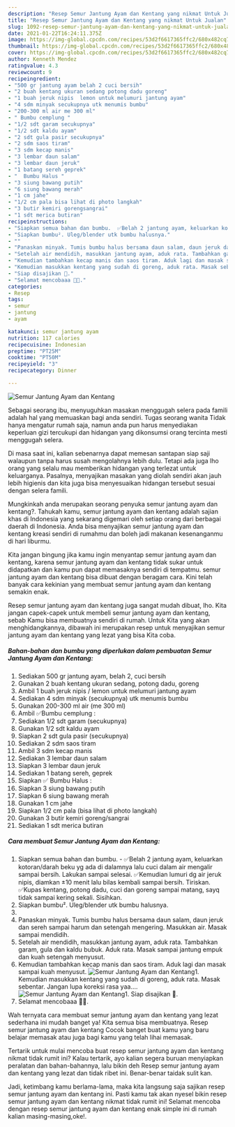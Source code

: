 ```yaml
---
description: "Resep Semur Jantung Ayam dan Kentang yang nikmat Untuk Jualan"
title: "Resep Semur Jantung Ayam dan Kentang yang nikmat Untuk Jualan"
slug: 1092-resep-semur-jantung-ayam-dan-kentang-yang-nikmat-untuk-jualan
date: 2021-01-22T16:24:11.375Z
image: https://img-global.cpcdn.com/recipes/53d2f6617365ffc2/680x482cq70/semur-jantung-ayam-dan-kentang-foto-resep-utama.jpg
thumbnail: https://img-global.cpcdn.com/recipes/53d2f6617365ffc2/680x482cq70/semur-jantung-ayam-dan-kentang-foto-resep-utama.jpg
cover: https://img-global.cpcdn.com/recipes/53d2f6617365ffc2/680x482cq70/semur-jantung-ayam-dan-kentang-foto-resep-utama.jpg
author: Kenneth Mendez
ratingvalue: 4.3
reviewcount: 9
recipeingredient:
- "500 gr jantung ayam belah 2 cuci bersih"
- "2 buah kentang ukuran sedang potong dadu goreng"
- "1 buah jeruk nipis  lemon untuk melumuri jantung ayam"
- "4 sdm minyak secukupnya utk menumis bumbu"
- "200-300 ml air me 300 ml"
- " Bumbu cemplung "
- "1/2 sdt garam secukupnya"
- "1/2 sdt kaldu ayam"
- "2 sdt gula pasir secukupnya"
- "2 sdm saos tiram"
- "3 sdm kecap manis"
- "3 lembar daun salam"
- "3 lembar daun jeruk"
- "1 batang sereh geprek"
- "  Bumbu Halus "
- "3 siung bawang putih"
- "6 siung bawang merah"
- "1 cm jahe"
- "1/2 cm pala bisa lihat di photo langkah"
- "3 butir kemiri gorengsangrai"
- "1 sdt merica butiran"
recipeinstructions:
- "Siapkan semua bahan dan bumbu.  ✅Belah 2 jantung ayam, keluarkan kotoran/darah beku yg ada di dalamnya lalu cuci dalam air mengalir sampai bersih. Lakukan sampai selesai. ✅Kemudian lumuri dg air jeruk nipis, diamkan ±10 menit lalu bilas kembali sampai bersih. Tiriskan. ✅Kupas kentang, potong dadu, cuci dan goreng sampai matang, sayq tidak sampai kering sekali. Sisihkan."
- "Siapkan bumbu². Uleg/blender utk bumbu halusnya."
- ""
- "Panaskan minyak. Tumis bumbu halus bersama daun salam, daun jeruk dan sereh sampai harum dan setengah mengering. Masukkan air. Masak sampai mendidih."
- "Setelah air mendidih, masukkan jantung ayam, aduk rata. Tambahkan garam, gula dan kaldu bubuk. Aduk rata. Masak sampai jantung empuk dan kuah setengah menyusut."
- "Kemudian tambahkan kecap manis dan saos tiram. Aduk lagi dan masak sampai kuah menyusut."
- "Kemudian masukkan kentang yang sudah di goreng, aduk rata. Masak sebentar. Jangan lupa koreksi rasa yaa...."
- "Siap disajikan 🤩."
- "Selamat mencobaaa 🤗🥰."
categories:
- Resep
tags:
- semur
- jantung
- ayam

katakunci: semur jantung ayam 
nutrition: 117 calories
recipecuisine: Indonesian
preptime: "PT25M"
cooktime: "PT50M"
recipeyield: "3"
recipecategory: Dinner

---
```



![Semur Jantung Ayam dan Kentang](https://img-global.cpcdn.com/recipes/53d2f6617365ffc2/680x482cq70/semur-jantung-ayam-dan-kentang-foto-resep-utama.jpg)

Sebagai seorang ibu, menyuguhkan masakan menggugah selera pada famili adalah hal yang memuaskan bagi anda sendiri. Tugas seorang  wanita Tidak hanya mengatur rumah saja, namun anda pun harus menyediakan keperluan gizi tercukupi dan hidangan yang dikonsumsi orang tercinta mesti menggugah selera.

Di masa  saat ini, kalian sebenarnya dapat memesan santapan siap saji walaupun tanpa harus susah mengolahnya lebih dulu. Tetapi ada juga lho orang yang selalu mau memberikan hidangan yang terlezat untuk keluarganya. Pasalnya, menyajikan masakan yang diolah sendiri akan jauh lebih higienis dan kita juga bisa menyesuaikan hidangan tersebut sesuai dengan selera famili. 



Mungkinkah anda merupakan seorang penyuka semur jantung ayam dan kentang?. Tahukah kamu, semur jantung ayam dan kentang adalah sajian khas di Indonesia yang sekarang digemari oleh setiap orang dari berbagai daerah di Indonesia. Anda bisa menyajikan semur jantung ayam dan kentang kreasi sendiri di rumahmu dan boleh jadi makanan kesenanganmu di hari liburmu.

Kita jangan bingung jika kamu ingin menyantap semur jantung ayam dan kentang, karena semur jantung ayam dan kentang tidak sukar untuk didapatkan dan kamu pun dapat memasaknya sendiri di tempatmu. semur jantung ayam dan kentang bisa dibuat dengan beragam cara. Kini telah banyak cara kekinian yang membuat semur jantung ayam dan kentang semakin enak.

Resep semur jantung ayam dan kentang juga sangat mudah dibuat, lho. Kita jangan capek-capek untuk membeli semur jantung ayam dan kentang, sebab Kamu bisa membuatnya sendiri di rumah. Untuk Kita yang akan menghidangkannya, dibawah ini merupakan resep untuk menyajikan semur jantung ayam dan kentang yang lezat yang bisa Kita coba.

<!--inarticleads1-->

##### Bahan-bahan dan bumbu yang diperlukan dalam pembuatan Semur Jantung Ayam dan Kentang:

1. Sediakan 500 gr jantung ayam, belah 2, cuci bersih
1. Gunakan 2 buah kentang ukuran sedang, potong dadu, goreng
1. Ambil 1 buah jeruk nipis / lemon untuk melumuri jantung ayam
1. Sediakan 4 sdm minyak (secukupnya) utk menumis bumbu
1. Gunakan 200-300 ml air (me 300 ml)
1. Ambil  ✅Bumbu cemplung :
1. Sediakan 1/2 sdt garam (secukupnya)
1. Gunakan 1/2 sdt kaldu ayam
1. Siapkan 2 sdt gula pasir (secukupnya)
1. Sediakan 2 sdm saos tiram
1. Ambil 3 sdm kecap manis
1. Sediakan 3 lembar daun salam
1. Siapkan 3 lembar daun jeruk
1. Sediakan 1 batang sereh, geprek
1. Siapkan  ✅ Bumbu Halus :
1. Siapkan 3 siung bawang putih
1. Siapkan 6 siung bawang merah
1. Gunakan 1 cm jahe
1. Siapkan 1/2 cm pala (bisa lihat di photo langkah)
1. Gunakan 3 butir kemiri goreng/sangrai
1. Sediakan 1 sdt merica butiran




<!--inarticleads2-->

##### Cara membuat Semur Jantung Ayam dan Kentang:

1. Siapkan semua bahan dan bumbu.  - ✅Belah 2 jantung ayam, keluarkan kotoran/darah beku yg ada di dalamnya lalu cuci dalam air mengalir sampai bersih. Lakukan sampai selesai. ✅Kemudian lumuri dg air jeruk nipis, diamkan ±10 menit lalu bilas kembali sampai bersih. Tiriskan. ✅Kupas kentang, potong dadu, cuci dan goreng sampai matang, sayq tidak sampai kering sekali. Sisihkan.
1. Siapkan bumbu². Uleg/blender utk bumbu halusnya.
1. 
1. Panaskan minyak. Tumis bumbu halus bersama daun salam, daun jeruk dan sereh sampai harum dan setengah mengering. Masukkan air. Masak sampai mendidih.
1. Setelah air mendidih, masukkan jantung ayam, aduk rata. Tambahkan garam, gula dan kaldu bubuk. Aduk rata. Masak sampai jantung empuk dan kuah setengah menyusut.
1. Kemudian tambahkan kecap manis dan saos tiram. Aduk lagi dan masak sampai kuah menyusut.
<img src="//assets-global.cpcdn.com/assets/icons/button_play-2c75c40dde080a61004c1f40b05d8f140eaff45d7e9e6481dc71c63d2e7c4909.png" alt="Semur Jantung Ayam dan Kentang">1. Kemudian masukkan kentang yang sudah di goreng, aduk rata. Masak sebentar. Jangan lupa koreksi rasa yaa....
<img src="//assets-global.cpcdn.com/assets/icons/button_play-2c75c40dde080a61004c1f40b05d8f140eaff45d7e9e6481dc71c63d2e7c4909.png" alt="Semur Jantung Ayam dan Kentang">1. Siap disajikan 🤩.
1. Selamat mencobaaa 🤗🥰.




Wah ternyata cara membuat semur jantung ayam dan kentang yang lezat sederhana ini mudah banget ya! Kita semua bisa membuatnya. Resep semur jantung ayam dan kentang Cocok banget buat kamu yang baru belajar memasak atau juga bagi kamu yang telah lihai memasak.

Tertarik untuk mulai mencoba buat resep semur jantung ayam dan kentang nikmat tidak rumit ini? Kalau tertarik, ayo kalian segera buruan menyiapkan peralatan dan bahan-bahannya, lalu bikin deh Resep semur jantung ayam dan kentang yang lezat dan tidak ribet ini. Benar-benar taidak sulit kan. 

Jadi, ketimbang kamu berlama-lama, maka kita langsung saja sajikan resep semur jantung ayam dan kentang ini. Pasti kamu tak akan nyesel bikin resep semur jantung ayam dan kentang nikmat tidak rumit ini! Selamat mencoba dengan resep semur jantung ayam dan kentang enak simple ini di rumah kalian masing-masing,oke!.

